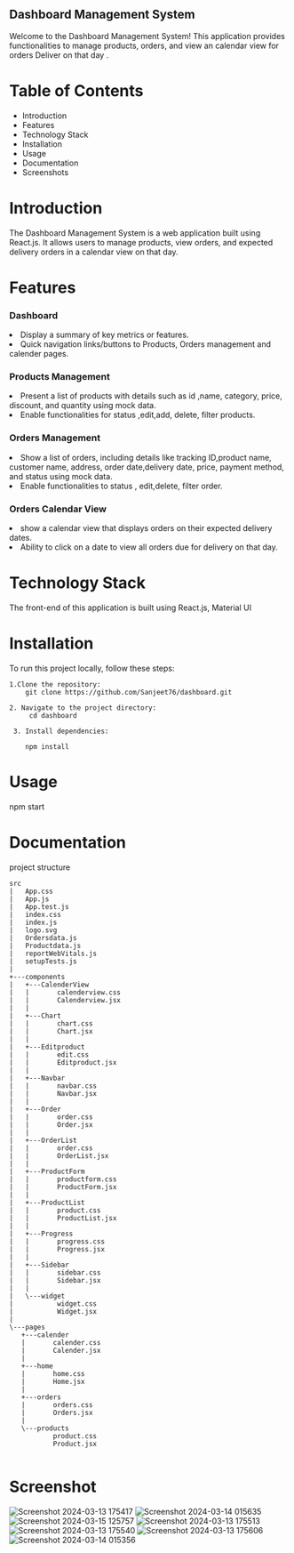 
## Dashboard Management System
Welcome to the Dashboard Management System! This application provides functionalities to manage products, orders, and view an  calendar view for orders Deliver on that day .

# Table of Contents
<ul>
    <li>Introduction</li>
    <li>Features</li>
    <li>Technology Stack</li>
    <li>Installation</li>
    <li>Usage</li>
    <li>Documentation</li>
    <li>Screenshots</li>
</ul>

# Introduction
The Dashboard Management System is a web application built using React.js. It allows users to manage products, view orders, and  expected delivery orders in a calendar view on that day.

# Features

### Dashboard 

<li>Display a summary of key metrics or features.</li>
 <li> Quick navigation links/buttons to Products, Orders management and calender pages.</li>



### Products Management 
 
<li> Present a list of products with details such as id ,name, category, price, discount, and  quantity using mock data.</li>
<li>
 Enable functionalities for  status ,edit,add, delete, filter  products.
  </il>

### Orders Management 
<li> Show a list of orders, including details like tracking ID,product name, customer name, address, order date,delivery date, price, payment method,  and status using mock data.</li>
 <li>Enable functionalities to  status , edit,delete, filter  order.</li>


### Orders Calendar View 
<li> show  a calendar view that displays orders on their expected delivery dates.</li>
<li>  Ability to click on a date to view all orders due for delivery on that day.</li>


# Technology Stack
The front-end of this application is built using React.js, Material UI


# Installation
 To run this project locally, follow these steps:

    1.Clone the repository:
        git clone https://github.com/Sanjeet76/dashboard.git

    2. Navigate to the project directory:
         cd dashboard

     3. Install dependencies:

        npm install
# Usage
npm start


# Documentation

 project structure
 ```       
src
|   App.css
|   App.js
|   App.test.js
|   index.css
|   index.js
|   logo.svg
|   Ordersdata.js
|   Productdata.js
|   reportWebVitals.js
|   setupTests.js
|   
+---components
|   +---CalenderView
|   |       calenderview.css
|   |       Calenderview.jsx
|   |       
|   +---Chart
|   |       chart.css
|   |       Chart.jsx
|   |
|   +---Editproduct
|   |       edit.css
|   |       Editproduct.jsx
|   |       
|   +---Navbar
|   |       navbar.css
|   |       Navbar.jsx
|   |       
|   +---Order
|   |       order.css
|   |       Order.jsx
|   |       
|   +---OrderList
|   |       order.css
|   |       OrderList.jsx
|   |       
|   +---ProductForm
|   |       productform.css
|   |       ProductForm.jsx
|   |       
|   +---ProductList
|   |       product.css
|   |       ProductList.jsx
|   |       
|   +---Progress
|   |       progress.css
|   |       Progress.jsx
|   |       
|   +---Sidebar
|   |       sidebar.css
|   |       Sidebar.jsx
|   |       
|   \---widget
|           widget.css
|           Widget.jsx
|           
\---pages
    +---calender
    |       calender.css
    |       Calender.jsx
    |       
    +---home
    |       home.css
    |       Home.jsx
    |       
    +---orders
    |       orders.css
    |       Orders.jsx
    |       
    \---products
            product.css
            Product.jsx
            
```
# Screenshot
![Screenshot 2024-03-13 175417](https://github.com/Sanjeet76/dashboard/assets/96953921/3620ec96-67b5-44af-8242-156ba73ddf95)
![Screenshot 2024-03-14 015635](https://github.com/Sanjeet76/dashboard/assets/96953921/6317de92-b765-4ed4-997b-1792c8209fb3)
![Screenshot 2024-03-15 125757](https://github.com/Sanjeet76/dashboard/assets/96953921/bc01f6f8-8685-402c-947c-53a53e129800)
![Screenshot 2024-03-13 175513](https://github.com/Sanjeet76/dashboard/assets/96953921/7090f0ab-50fa-4eed-a413-c9ff3ac83e53)
![Screenshot 2024-03-13 175540](https://github.com/Sanjeet76/dashboard/assets/96953921/f079a465-0414-483c-871b-d0fe6a9aa252)
![Screenshot 2024-03-13 175606](https://github.com/Sanjeet76/dashboard/assets/96953921/bdc86e65-b20f-4251-86f8-591fae07d8ce)
![Screenshot 2024-03-14 015356](https://github.com/Sanjeet76/dashboard/assets/96953921/a33bd80c-f124-48d8-a9b4-7003744f6046)





